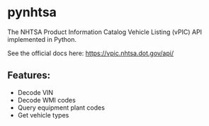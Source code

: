 # pynhtsa
The NHTSA Product Information Catalog Vehicle Listing (vPIC) API implemented in Python.

See the official docs here: https://vpic.nhtsa.dot.gov/api/

Features:
---------

- Decode VIN 
- Decode WMI codes
- Query equipment plant codes
- Get vehicle types